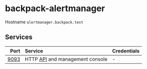 # backpack-alertmanager

Hostname `alertmanager.backpack.test`

## Services

| Port | Service | Credentials
| ---: | :------ | :----------
| [9093](http://alertmanager.backpack.test:9093) | HTTP [API](https://github.com/prometheus/alertmanager/blob/master/api/v2/openapi.yaml) and management console | -
